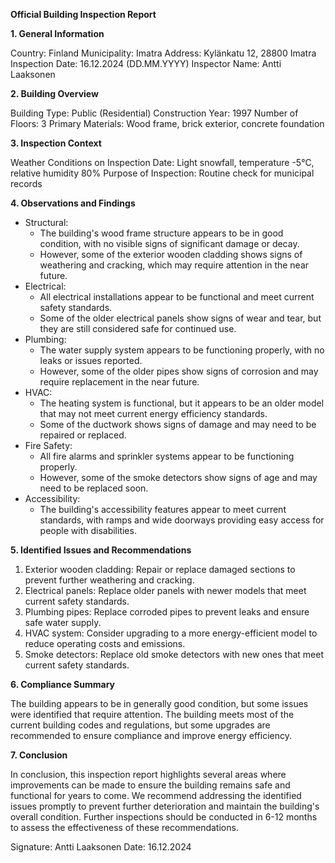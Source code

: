 **Official Building Inspection Report**

**1. General Information**

Country: Finland
Municipality: Imatra
Address: Kylänkatu 12, 28800 Imatra
Inspection Date: 16.12.2024 (DD.MM.YYYY)
Inspector Name: Antti Laaksonen

**2. Building Overview**

Building Type: Public (Residential)
Construction Year: 1997
Number of Floors: 3
Primary Materials: Wood frame, brick exterior, concrete foundation

**3. Inspection Context**

Weather Conditions on Inspection Date: Light snowfall, temperature -5°C, relative humidity 80%
Purpose of Inspection: Routine check for municipal records

**4. Observations and Findings**

* Structural:
	+ The building's wood frame structure appears to be in good condition, with no visible signs of significant damage or decay.
	+ However, some of the exterior wooden cladding shows signs of weathering and cracking, which may require attention in the near future.
* Electrical:
	+ All electrical installations appear to be functional and meet current safety standards.
	+ Some of the older electrical panels show signs of wear and tear, but they are still considered safe for continued use.
* Plumbing:
	+ The water supply system appears to be functioning properly, with no leaks or issues reported.
	+ However, some of the older pipes show signs of corrosion and may require replacement in the near future.
* HVAC:
	+ The heating system is functional, but it appears to be an older model that may not meet current energy efficiency standards.
	+ Some of the ductwork shows signs of damage and may need to be repaired or replaced.
* Fire Safety:
	+ All fire alarms and sprinkler systems appear to be functioning properly.
	+ However, some of the smoke detectors show signs of age and may need to be replaced soon.
* Accessibility:
	+ The building's accessibility features appear to meet current standards, with ramps and wide doorways providing easy access for people with disabilities.

**5. Identified Issues and Recommendations**

1. Exterior wooden cladding: Repair or replace damaged sections to prevent further weathering and cracking.
2. Electrical panels: Replace older panels with newer models that meet current safety standards.
3. Plumbing pipes: Replace corroded pipes to prevent leaks and ensure safe water supply.
4. HVAC system: Consider upgrading to a more energy-efficient model to reduce operating costs and emissions.
5. Smoke detectors: Replace old smoke detectors with new ones that meet current safety standards.

**6. Compliance Summary**

The building appears to be in generally good condition, but some issues were identified that require attention. The building meets most of the current building codes and regulations, but some upgrades are recommended to ensure compliance and improve energy efficiency.

**7. Conclusion**

In conclusion, this inspection report highlights several areas where improvements can be made to ensure the building remains safe and functional for years to come. We recommend addressing the identified issues promptly to prevent further deterioration and maintain the building's overall condition. Further inspections should be conducted in 6-12 months to assess the effectiveness of these recommendations.

Signature: Antti Laaksonen
Date: 16.12.2024